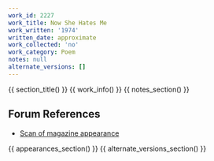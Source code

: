```yaml
---
work_id: 2227
work_title: Now She Hates Me
work_written: '1974'
written_date: approximate
work_collected: 'no'
work_category: Poem
notes: null
alternate_versions: []
---
```


{{ section_title() }}
{{ work_info() }}
{{ notes_section() }}
## Forum References
- [Scan of magazine appearance](https://bukowskiforum.com/threads/new-york-quarterly-21.8960/)

{{ appearances_section() }}
{{ alternate_versions_section() }}